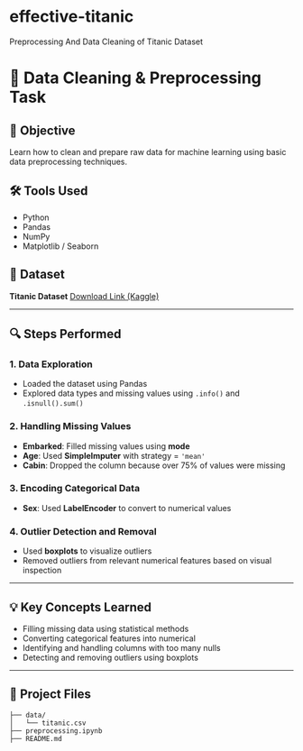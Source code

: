 # effective-titanic
Preprocessing And Data Cleaning of Titanic Dataset


# 🚀 Data Cleaning & Preprocessing Task

## 🧾 Objective

Learn how to clean and prepare raw data for machine learning using basic data preprocessing techniques.

## 🛠 Tools Used

* Python
* Pandas
* NumPy
* Matplotlib / Seaborn

## 📂 Dataset

**Titanic Dataset**
[Download Link (Kaggle)](https://www.kaggle.com/c/titanic/data](https://www.kaggle.com/c/titanic/data))

---

## 🔍 Steps Performed

### 1. Data Exploration

* Loaded the dataset using Pandas
* Explored data types and missing values using `.info()` and `.isnull().sum()`

### 2. Handling Missing Values

* **Embarked**: Filled missing values using **mode**
* **Age**: Used **SimpleImputer** with strategy = `'mean'`
* **Cabin**: Dropped the column because over 75% of values were missing

### 3. Encoding Categorical Data

* **Sex**: Used **LabelEncoder** to convert to numerical values

### 4. Outlier Detection and Removal

* Used **boxplots** to visualize outliers
* Removed outliers from relevant numerical features based on visual inspection

---

## 💡 Key Concepts Learned

* Filling missing data using statistical methods
* Converting categorical features into numerical
* Identifying and handling columns with too many nulls
* Detecting and removing outliers using boxplots


---

## 📁 Project Files

```
├── data/
│   └── titanic.csv
├── preprocessing.ipynb
├── README.md

